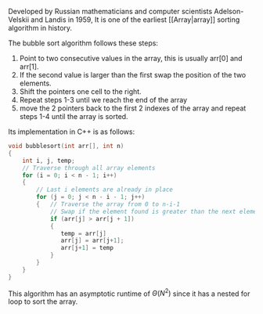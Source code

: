 Developed by Russian mathematicians and computer scientists Adelson-Velskii and Landis in 1959, It is one of the earliest [[Array|array]] sorting algorithm in history.

The bubble sort algorithm follows these steps:
1. Point to two consecutive values in the array, this is usually arr\[0] and arr\[1].
2. If the second value is larger than the first swap the position of the two elements.
3. Shift the pointers one cell to the right.
4. Repeat steps 1-3 until we reach the end of the array
5. move the 2 pointers back to the first 2 indexes of the array and repeat steps 1-4 until the array is sorted.

Its implementation in C++ is as follows:
```C++
void bubblesort(int arr[], int n)
{
    int i, j, temp;
    // Traverse through all array elements
    for (i = 0; i < n - 1; i++) 
    {
        // Last i elements are already in place
        for (j = 0; j < n - i - 1; j++) 
        {   // Traverse the array from 0 to n-i-1
            // Swap if the element found is greater than the next element
            if (arr[j] > arr[j + 1]) 
            {
               temp = arr[j]
               arr[j] = arr[j+1];
               arr[j+1] = temp
            }
        }
    }
}

```

This algorithm has an asymptotic runtime of $\Theta(N^2)$ since it has a nested for loop to sort the array.